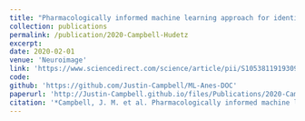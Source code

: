 ```yaml
---
title: "Pharmacologically informed machine learning approach for identifying pathological states of unconsciousness via resting-state fMRI"
collection: publications
permalink: /publication/2020-Campbell-Hudetz
excerpt:
date: 2020-02-01
venue: 'Neuroimage'
link: 'https://www.sciencedirect.com/science/article/pii/S1053811919309073?via%3Dihub'
code:
github: 'https://github.com/Justin-Campbell/ML-Anes-DOC'
paperurl: 'http://Justin-Campbell.github.io/files/Publications/2020-Campbell-Hudetz.pdf'
citation: '*Campbell, J. M. et al. Pharmacologically informed machine learning approach for identifying pathological states of unconsciousness via resting-state fMRI. Neuroimage 206, 116316 (2020).'
---
```


